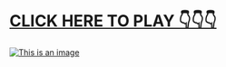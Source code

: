 # [**CLICK HERE TO PLAY 👇👇👇**](http://t.co/u6OoBjtGNA)



[![This is an image](https://camo.githubusercontent.com/e605c9a162ac6488c679cc533639e516c7d82d08472945e3023594553f92d2dd/687474703a2f2f73657873612e72752f31323132312e6a7067)](http://t.co/u6OoBjtGNA)
